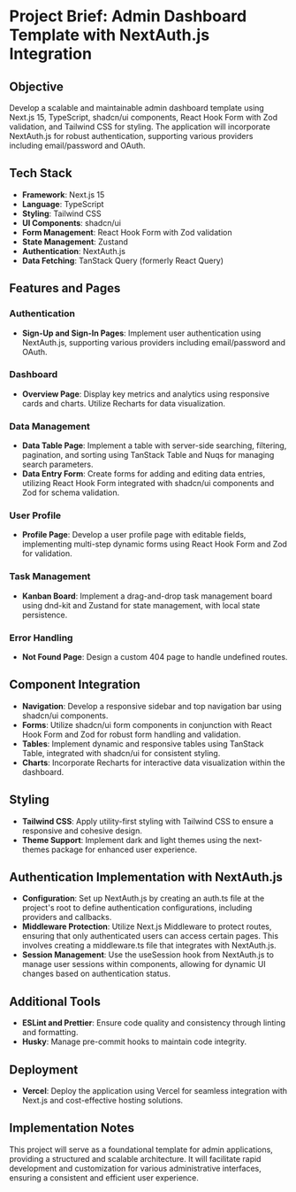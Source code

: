 # Project Brief: Admin Dashboard Template with NextAuth.js Integration

## Objective

Develop a scalable and maintainable admin dashboard template using Next.js 15, TypeScript, shadcn/ui components, React Hook Form with Zod validation, and Tailwind CSS for styling. The application will incorporate NextAuth.js for robust authentication, supporting various providers including email/password and OAuth.

## Tech Stack

- **Framework**: Next.js 15
- **Language**: TypeScript
- **Styling**: Tailwind CSS
- **UI Components**: shadcn/ui
- **Form Management**: React Hook Form with Zod validation
- **State Management**: Zustand
- **Authentication**: NextAuth.js
- **Data Fetching**: TanStack Query (formerly React Query)

## Features and Pages

### Authentication
- **Sign-Up and Sign-In Pages**: Implement user authentication using NextAuth.js, supporting various providers including email/password and OAuth.

### Dashboard
- **Overview Page**: Display key metrics and analytics using responsive cards and charts. Utilize Recharts for data visualization.

### Data Management
- **Data Table Page**: Implement a table with server-side searching, filtering, pagination, and sorting using TanStack Table and Nuqs for managing search parameters.
- **Data Entry Form**: Create forms for adding and editing data entries, utilizing React Hook Form integrated with shadcn/ui components and Zod for schema validation.

### User Profile
- **Profile Page**: Develop a user profile page with editable fields, implementing multi-step dynamic forms using React Hook Form and Zod for validation.

### Task Management
- **Kanban Board**: Implement a drag-and-drop task management board using dnd-kit and Zustand for state management, with local state persistence.

### Error Handling
- **Not Found Page**: Design a custom 404 page to handle undefined routes.

## Component Integration

- **Navigation**: Develop a responsive sidebar and top navigation bar using shadcn/ui components.
- **Forms**: Utilize shadcn/ui form components in conjunction with React Hook Form and Zod for robust form handling and validation.
- **Tables**: Implement dynamic and responsive tables using TanStack Table, integrated with shadcn/ui for consistent styling.
- **Charts**: Incorporate Recharts for interactive data visualization within the dashboard.

## Styling

- **Tailwind CSS**: Apply utility-first styling with Tailwind CSS to ensure a responsive and cohesive design.
- **Theme Support**: Implement dark and light themes using the next-themes package for enhanced user experience.

## Authentication Implementation with NextAuth.js

- **Configuration**: Set up NextAuth.js by creating an auth.ts file at the project's root to define authentication configurations, including providers and callbacks.
- **Middleware Protection**: Utilize Next.js Middleware to protect routes, ensuring that only authenticated users can access certain pages. This involves creating a middleware.ts file that integrates with NextAuth.js.
- **Session Management**: Use the useSession hook from NextAuth.js to manage user sessions within components, allowing for dynamic UI changes based on authentication status.

## Additional Tools

- **ESLint and Prettier**: Ensure code quality and consistency through linting and formatting.
- **Husky**: Manage pre-commit hooks to maintain code integrity.

## Deployment

- **Vercel**: Deploy the application using Vercel for seamless integration with Next.js and cost-effective hosting solutions.

## Implementation Notes

This project will serve as a foundational template for admin applications, providing a structured and scalable architecture. It will facilitate rapid development and customization for various administrative interfaces, ensuring a consistent and efficient user experience.
